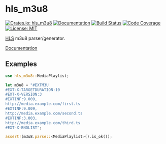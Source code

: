 hls_m3u8
=========

[![Crates.io: hls_m3u8](http://meritbadge.herokuapp.com/hls_m3u8)](https://crates.io/crates/hls_m3u8)
[![Documentation](https://docs.rs/hls_m3u8/badge.svg)](https://docs.rs/hls_m3u8)
[![Build Status](https://travis-ci.org/sile/hls_m3u8.svg?branch=master)](https://travis-ci.org/sile/hls_m3u8)
[![Code Coverage](https://codecov.io/gh/sile/hls_m3u8/branch/master/graph/badge.svg)](https://codecov.io/gh/sile/hls_m3u8/branch/master)
[![License: MIT](https://img.shields.io/badge/license-MIT-blue.svg)](LICENSE)

[HLS] m3u8 parser/generator.

[Documentation](https://docs.rs/hls_m3u8)

[HLS]: https://tools.ietf.org/html/rfc8216

Examples
---------

```rust
use hls_m3u8::MediaPlaylist;

let m3u8 = "#EXTM3U
#EXT-X-TARGETDURATION:10
#EXT-X-VERSION:3
#EXTINF:9.009,
http://media.example.com/first.ts
#EXTINF:9.009,
http://media.example.com/second.ts
#EXTINF:3.003,
http://media.example.com/third.ts
#EXT-X-ENDLIST";

assert!(m3u8.parse::<MediaPlaylist>().is_ok());
```
